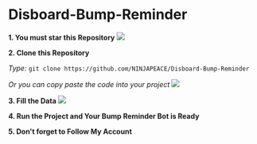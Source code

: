 # Disboard-Bump-Reminder

**1. You must star this Repository**
![](https://cdn.discordapp.com/attachments/778562438203047947/846551553163001876/Star_This_Bump_Repository.png)



**2. Clone this Repository**

_Type:_ `git clone https://github.com/NINJAPEACE/Disboard-Bump-Reminder` 

_Or you can copy paste the code into your project_
![](https://cdn.discordapp.com/attachments/778562438203047947/844872224719503360/Clone_This_Repository.png)

**3. Fill the Data**
![](https://cdn.discordapp.com/attachments/778562438203047947/844875406652735488/Fill_the_data.png)

**4. Run the Project and Your Bump Reminder Bot is Ready**

**5. Don't forget to Follow My Account**
